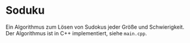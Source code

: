# Soduku

Ein Algorithmus zum Lösen von Sudokus jeder Größe und Schwierigkeit. Der Algorithmus ist in C++ implementiert, siehe `main.cpp`.
